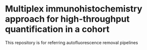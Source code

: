 # Multiplex immunohistochemistry approach for high-throughput quantification in a cohort
This repository is for referring autofluorescence removal pipelines 
